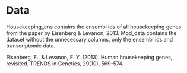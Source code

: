 # Data
Housekeeping_ens contains the ensembl ids of all housekeeping genes from the paper by Eisenberg & Levanon, 2013.
Mod_data contains the dataset without the unnecessary columns, only the ensembl ids and transcriptomic data.


Eisenberg, E., & Levanon, E. Y. (2013). Human housekeeping genes, revisited. TRENDS in Genetics, 29(10), 569-574.

